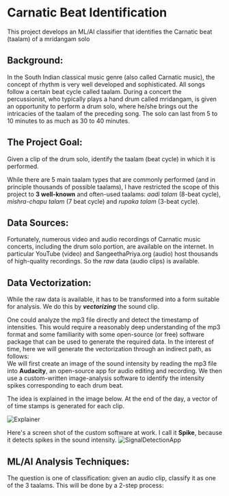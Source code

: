 # Carnatic Beat Identification
 This project develops an ML/AI classifier that identifies the Carnatic beat (taalam) of a mridangam solo
 
## Background:
In the South Indian classical music genre (also called Carnatic music), the concept of rhythm is very well developed and sophisticated. All songs follow a certain beat cycle called taalam. During a concert the percussionist, who typically plays a hand drum called mridangam, is given an opportunity to perform a drum solo, where he/she brings out the intricacies of the taalam of the preceding song. The solo can last from 5 to 10 minutes to as much as 30 to 40 minutes.

## The Project Goal:
Given a clip of the drum solo, identify the taalam (beat cycle) in which it is performed. <br/>

While there are 5 main taalam types that are commonly performed (and in principle thousands of possible taalams), I have restricted the scope of this project to **3 well-known** and often-used taalams: _aadi talam_ (8-beat cycle), _mishra-chapu talam_ (7 beat cycle) and _rupaka talam_ (3-beat cycle).

## Data Sources:
Fortunately, numerous video and audio recordings of Carnatic music concerts, including the drum solo portion, are available on the internet. In particular YouTube (video) and SangeethaPriya.org (audio) host thousands of high-quality recordings. So the _raw_ data (audio clips) is available.

## Data Vectorization:
While the raw data is available, it has to be transformed into a form suitable for analysis. We do this by **_vectorizing_** the sound clip. <br/>

One could analyze the mp3 file directly and detect the timestamp of intensities. This would require a reasonably deep understanding of the mp3 format and some familiarity with some open-source (or free) software package that can be used to generate the required data. In the interest of time, here we will generate the vectorization through an indirect path, as follows: <br/>
We will first create an image of the sound intensity by reading the mp3 file into **Audacity**, an open-source app for audio editing and recording. We then use a custom-written image-analysis software to identify the intensity spikes corresponding to each drum beat. <br/>

The idea is explained in the image below. At the end of the day, a vector of of time stamps is generated for each clip.

![Explainer](https://github.com/user-attachments/assets/c6597ff4-4fe2-4629-916a-9637869c68ea)

Here's a screen shot of the custom software at work. I call it **Spike**, because it detects spikes in the sound intensity.
![SignalDetectionApp](https://github.com/user-attachments/assets/c04272ee-47e9-4e4b-9aaf-54a245c0f365)



## ML/AI Analysis Techniques:

The question is one of classification: given an audio clip, classify it as one of the 3 taalams. This will be done by a 2-step process:


